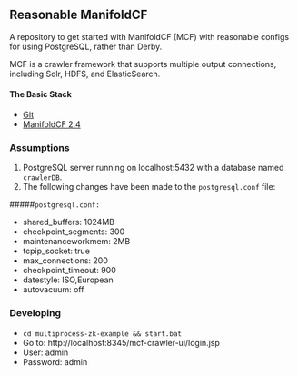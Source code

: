## Reasonable ManifoldCF

A repository to get started with ManifoldCF (MCF) with reasonable configs for using PostgreSQL, rather than Derby. 

MCF is a crawler framework that supports multiple output connections, including Solr, HDFS, and ElasticSearch.

#### The Basic Stack

- [Git](https://git-scm.com/)
- [ManifoldCF 2.4](https://manifoldcf.apache.org/)

### Assumptions

1. PostgreSQL server running on localhost:5432 with a database named ```crawlerDB```.
2. The following changes have been made to the ```postgresql.conf``` file: 

#####```postgresql.conf:```

- shared_buffers: 1024MB
- checkpoint_segments: 300
- maintenanceworkmem: 2MB
- tcpip_socket: true
- max_connections: 200
- checkpoint_timeout: 900
- datestyle: ISO,European
- autovacuum: off

### Developing

- ```cd multiprocess-zk-example && start.bat```
- Go to: http://localhost:8345/mcf-crawler-ui/login.jsp
- User: admin
- Password: admin


